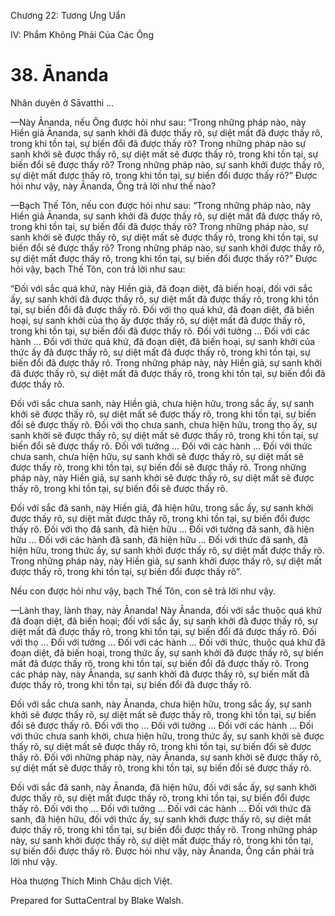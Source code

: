  

Chương 22: Tương Ưng Uẩn

IV: Phẩm Không Phải Của Các Ông

# 38\. Ānanda

Nhân duyên ở Sāvatthi …

—Này Ānanda, nếu Ông được hỏi như sau: “Trong những pháp nào, này Hiền giả Ānanda, sự sanh khởi đã được thấy rõ, sự diệt mất đã được thấy rõ, trong khi tồn tại, sự biến đổi đã được thấy rõ? Trong những pháp nào sự sanh khởi sẽ được thấy rõ, sự diệt mất sẽ được thấy rõ, trong khi tồn tại, sự biến đổi sẽ được thấy rõ? Trong những pháp nào, sự sanh khởi được thấy rõ, sự diệt mất được thấy rõ, trong khi tồn tại, sự biến đổi được thấy rõ?” Ðược hỏi như vậy, này Ānanda, Ông trả lời như thế nào?

—Bạch Thế Tôn, nếu con được hỏi như sau: “Trong những pháp nào, này Hiền giả Ānanda, sự sanh khởi đã được thấy rõ, sự diệt mất đã được thấy rõ, trong khi tồn tại, sự biến đổi đã được thấy rõ? Trong những pháp nào, sự sanh khởi sẽ được thấy rõ, sự diệt mất sẽ được thấy rõ, trong khi tồn tại, sự biến đổi sẽ được thấy rõ? Trong những pháp nào, sự sanh khởi được thấy rõ, sự diệt mất được thấy rõ, trong khi tồn tại, sự biến đổi được thấy rõ?” Ðược hỏi vậy, bạch Thế Tôn, con trả lời như sau:

“Ðối với sắc quá khứ, này Hiền giả, đã đoạn diệt, đã biến hoại, đối với sắc ấy, sự sanh khởi đã được thấy rõ, sự diệt mất đã được thấy rõ, trong khi tồn tại, sự biến đổi đã được thấy rõ. Ðối với thọ quá khứ, đã đoạn diệt, đã biến hoại, sự sanh khởi của thọ ấy được thấy rõ, sự diệt mất đã được thấy rõ, trong khi tồn tại, sự biến đổi đã được thấy rõ. Ðối với tưởng … Ðối với các hành … Ðối với thức quá khứ, đã đoạn diệt, đã biến hoại, sự sanh khởi của thức ấy đã được thấy rõ, sự diệt mất đã được thấy rõ, trong khi tồn tại, sự biến đổi đã được thấy rõ. Trong những pháp này, này Hiền giả, sự sanh khởi đã được thấy rõ, sự diệt mất đã được thấy rõ, trong khi tồn tại, sự biến đổi đã được thấy rõ.

Ðối với sắc chưa sanh, này Hiền giả, chưa hiện hữu, trong sắc ấy, sự sanh khởi sẽ được thấy rõ, sự diệt mất sẽ được thấy rõ, trong khi tồn tại, sự biến đổi sẽ được thấy rõ. Ðối với thọ chưa sanh, chưa hiện hữu, trong thọ ấy, sự sanh khởi sẽ được thấy rõ, sự diệt mất sẽ được thấy rõ, trong khi tồn tại, sự biến đổi sẽ được thấy rõ. Ðối với tưởng … Ðối với các hành … Ðối với thức chưa sanh, chưa hiện hữu, sự sanh khởi sẽ được thấy rõ, sự diệt mất sẽ được thấy rõ, trong khi tồn tại, sự biến đổi sẽ được thấy rõ. Trong những pháp này, này Hiền giả, sự sanh khởi sẽ được thấy rõ, sự diệt mất sẽ được thấy rõ, trong khi tồn tại, sự biến đổi sẽ được thấy rõ.

Ðối với sắc đã sanh, này Hiền giả, đã hiện hữu, trong sắc ấy, sự sanh khởi được thấy rõ, sự diệt mất được thấy rõ, trong khi tồn tại, sự biến đổi được thấy rõ. Ðối với thọ đã sanh, đã hiện hữu … Ðối với tưởng đã sanh, đã hiện hữu … Ðối với các hành đã sanh, đã hiện hữu … Ðối với thức đã sanh, đã hiện hữu, trong thức ấy, sự sanh khởi được thấy rõ, sự diệt mất được thấy rõ. Trong những pháp này, này Hiền giả, sự sanh khởi được thấy rõ, sự diệt mất được thấy rõ, trong khi tồn tại, sự biến đổi được thấy rõ”.

Nếu con được hỏi như vậy, bạch Thế Tôn, con sẽ trả lời như vậy.

—Lành thay, lành thay, này Ānanda! Này Ānanda, đối với sắc thuộc quá khứ đã đoạn diệt, đã biến hoại; đối với sắc ấy, sự sanh khởi đã được thấy rõ, sự diệt mất đã được thấy rõ, trong khi tồn tại, sự biến đổi đã được thấy rõ. Ðối với thọ … Ðối với tưởng … Ðối với các hành … Ðối với thức, thuộc quá khứ đã đoạn diệt, đã biến hoại, trong thức ấy, sự sanh khởi đã được thấy rõ, sự biến mất đã được thấy rõ, trong khi tồn tại, sự biến đổi đã được thấy rõ. Trong các pháp này, này Ānanda, sự sanh khởi đã được thấy rõ, sự biến mất đã được thấy rõ, trong khi tồn tại, sự biến đổi đã được thấy rõ.

Ðối với sắc chưa sanh, này Ānanda, chưa hiện hữu, trong sắc ấy, sự sanh khởi sẽ được thấy rõ, sự diệt mất sẽ được thấy rõ, trong khi tồn tại, sự biến đổi sẽ được thấy rõ. Ðối với thọ … Ðối với tưởng … Ðối với các hành … Ðối với thức chưa sanh khởi, chưa hiện hữu, trong thức ấy, sự sanh khởi sẽ được thấy rõ, sự diệt mất sẽ được thấy rõ, trong khi tồn tại, sự biến đổi sẽ được thấy rõ. Ðối với những pháp này, này Ānanda, sự sanh khởi sẽ được thấy rõ, sự diệt mất sẽ được thấy rõ, trong khi tồn tại, sự biến đổi sẽ được thấy rõ.

Ðối với sắc đã sanh, này Ānanda, đã hiện hữu, đối với sắc ấy, sự sanh khởi được thấy rõ, sự diệt mất được thấy rõ, trong khi tồn tại, sự biến đổi được thấy rõ. Ðối với thọ … Ðối với tưởng … Ðối với các hành … Ðối với thức đã sanh, đã hiện hữu, đối với thức ấy, sự sanh khởi được thấy rõ, sự diệt mất được thấy rõ, trong khi tồn tại, sự biến đổi được thấy rõ. Trong những pháp này, sự sanh khởi được thấy rõ, sự diệt mất được thấy rõ, trong khi tồn tại, sự biến đổi được thấy rõ. Ðược hỏi như vậy, này Ānanda, Ông cần phải trả lời như vậy.

Hòa thượng Thích Minh Châu dịch Việt.

Prepared for SuttaCentral by Blake Walsh.